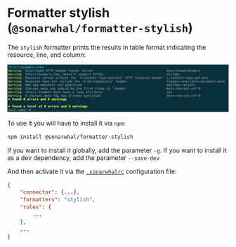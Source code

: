 # Formatter stylish (`@sonarwhal/formatter-stylish`)

The `stylish` formatter prints the results in table format indicating the
resource, line, and column:

![Example output for the stylish formatter](images/stylish-output.png)

To use it you will have to install it via `npm`:

```bash
npm install @sonarwhal/formatter-stylish
```

If you want to install it globally, add the parameter `-g`.
If you want to install it as a dev dependency, add the parameter `--save-dev`

And then activate it via the [`.sonarwhalrc`][sonarwhalrc]
configuration file:

```json
{
    "connector": {...},
    "formatters": "stylish",
    "rules": {
        ...
    },
    ...
}
```

<!-- Link labels: -->

[sonarwhalrc]: https://sonarwhal.com/docs/user-guide/further-configuration/sonarwhalrc-formats/
